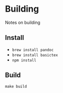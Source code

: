 # Building

Notes on building

## Install

* `brew install pandoc`
* `brew install basictex`
* `npm install`

## Build

`make build`